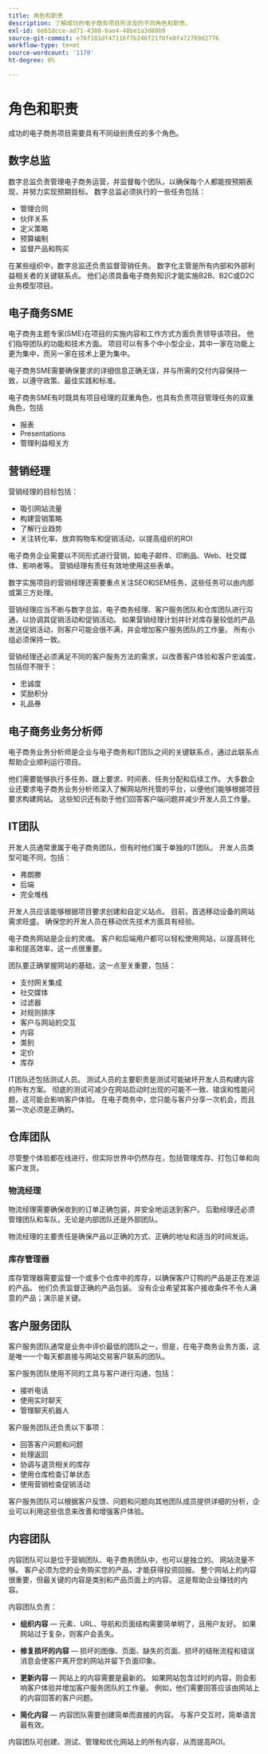 ```yaml
---
title: 角色和职责
description: 了解成功的电子商务项目所涉及的不同角色和职责。
exl-id: 6e61dcce-ad71-4380-bae4-48be1a3d88b9
source-git-commit: e76f101df47116f7b246f21f0fe0fa72769d2776
workflow-type: tm+mt
source-wordcount: '1170'
ht-degree: 0%

---
```


# 角色和职责

成功的电子商务项目需要具有不同级别责任的多个角色。

## 数字总监

数字总监负责管理电子商务运营，并监督每个团队，以确保每个人都能按预期表现，并努力实现预期目标。 数字总监必须执行的一些任务包括：

- 管理合同
- 伙伴关系
- 定义策略
- 预算编制
- 监督产品和购买

在某些组织中，数字总监还负责监督营销任务。 数字化主管是所有内部和外部利益相关者的关键联系点。 他们必须具备电子商务知识才能实施B2B、B2C或D2C业务模型项目。

## 电子商务SME

电子商务主题专家(SME)在项目的实施内容和工作方式方面负责领导该项目。 他们指导团队的功能和技术方面。 项目可以有多个中小型企业，其中一家在功能上更为集中，而另一家在技术上更为集中。

电子商务SME需要确保要求的详细信息正确无误，并与所需的交付内容保持一致，以遵守政策、最佳实践和标准。

电子商务SME有时既具有项目经理的双重角色，也具有负责项目管理任务的双重角色，包括

- 报表
- Presentations
- 管理利益相关方

## 营销经理

营销经理的目标包括：

- 吸引网站流量
- 构建营销策略
- 了解行业趋势
- 关注转化率、放弃购物车和促销活动，以提高组织的ROI

电子商务企业需要以不同形式进行营销，如电子邮件、印刷品、Web、社交媒体、影响者等。 营销经理有责任有效地使用这些表单。

数字实施项目的营销经理还需要重点关注SEO和SEM任务，这些任务可以由内部或第三方处理。

营销经理应当不断与数字总监、电子商务经理、客户服务团队和仓库团队进行沟通，以协调其促销活动和促销活动。 如果营销经理计划并针对库存量较低的产品发送促销活动，则客户可能会很不满，并会增加客户服务团队的工作量。 所有小组必须保持一致。

营销经理还必须满足不同的客户服务方法的需求，以改善客户体验和客户忠诚度，包括但不限于：

- 忠诚度
- 奖励积分
- 礼品券

## 电子商务业务分析师

电子商务业务分析师是企业与电子商务和IT团队之间的关键联系点，通过此联系点帮助企业顺利运行项目。

他们需要能够执行多任务、跟上要求、时间表、任务分配和后续工作。 大多数企业还要求电子商务业务分析师深入了解网站所托管的平台，以便他们能够根据项目要求构建网站。 这些知识还有助于他们回答客户端问题并减少开发人员工作量。

## IT团队

开发人员通常隶属于电子商务团队，但有时他们属于单独的IT团队。 开发人员类型可能不同，包括：

- 弗朗滕
- 后端
- 完全堆栈

开发人员应该能够根据项目要求创建和自定义站点。 目前，首选移动设备的网站需求旺盛。 确保您的开发人员在移动优先技术方面具有经验。

电子商务网站是企业的灵魂。 客户和后端用户都可以轻松使用网站，以提高转化率和提高效率，这一点很重要。

团队要正确掌握网站的基础，这一点至关重要，包括：

- 支付网关集成
- 社交媒体
- 过滤器
- 对规则排序
- 客户与网站的交互
- 内容
- 类别
- 定价
- 库存

IT团队还包括测试人员。 测试人员的主要职责是测试可能破坏开发人员构建内容的所有方案。 彻底的测试可减少在网站启动时出现的可能不一致、错误和性能问题，这可能会影响客户体验。 在电子商务中，您只能与客户分享一次机会，而且第一次必须是正确的。

## 仓库团队

尽管整个体验都在线进行，但实际世界中仍然存在，包括管理库存、打包订单和向客户发货。

### 物流经理

物流经理需要确保收到的订单正确包装，并安全地运送到客户。 后勤经理还必须管理团队和车队，无论是内部团队还是外部团队。

物流经理的主要责任是确保产品以正确的方式、正确的地址和适当的时间发运。

### 库存管理器

库存管理器需要监督一个或多个仓库中的库存，以确保客户订购的产品是正在发运的产品。 他们负责监督正确的产品包装。 没有企业希望其客户接收条件不令人满意的产品；演示是关键。

## 客户服务团队

客户服务团队通常是业务中评价最低的团队之一，但是，在电子商务业务方面，这是唯一一个每天都直接与网站交易客户联系的团队。

客户服务团队使用不同的工具与客户进行沟通，包括：

- 接听电话
- 使用实时聊天
- 管理聊天机器人

客户服务团队还负责以下事项：

- 回答客户问题和问题
- 处理返回
- 协调与退货相关的库存
- 使用仓库检查订单状态
- 使用营销检查促销活动

客户服务团队可以根据客户反馈、问题和问题向其他团队成员提供详细的分析，企业可以利用这些信息来改善和增强客户体验。

## 内容团队

内容团队可以是位于营销团队、电子商务团队中，也可以是独立的。 网站流量不够。 客户必须为您的业务购买您的产品，才能获得投资回报。 整个网站上的内容很重要，但最关键的内容是类别和产品页面上的内容。 这是帮助企业赚钱的内容。

内容团队负责：

- **组织内容** — 元素、URL、导航和页面结构需要简单明了，且用户友好。 如果网站过于复杂，则客户会丢失。

- **修复损坏的内容** — 损坏的图像、页面、缺失的页面、损坏的结账流程和错误消息会使客户离开您的网站并留下负面印象。

- **更新内容** — 网站上的内容需要是最新的。 如果网站包含过时的内容，则会影响客户体验并增加客户服务团队的工作量。 例如，他们需要回答应该由网站上的内容回答的客户问题。

- **简化内容** — 内容团队需要创建简单而直接的内容。 与客户交互时，简单语言最有效。

内容团队可创建、测试、管理和优化网站上的所有内容，从而提高ROI。
